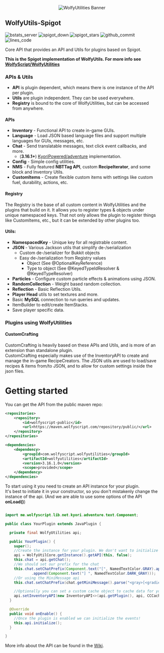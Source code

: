 <div align="center"><img src="https://user-images.githubusercontent.com/41468455/158254076-d856f0db-12a0-4cd8-a186-568a656dd96f.png" alt="WolfyUtilities Banner" /></div>

## WolfyUtils-Spigot
![bstats_server](https://img.shields.io/bstats/servers/5114)
![spigot_down](https://img.shields.io/spiget/downloads/64124)
![spigot_stars](https://img.shields.io/spiget/stars/64124)
![github_commit](https://img.shields.io/github/last-commit/WolfyScript/WolfyUtilities)
![lines_code](https://img.shields.io/tokei/lines/github/WolfyScript/WolfyUtilities)

Core API that provides an API and Utils for plugins based on Spigot.

**This is the Spigot implementation of WolfyUtils. For more info see [WolfyScript/WolfyUtilities](https://github.com/WolfyScript/WolfyUtilities)**

### APIs & Utils
- **API** is plugin dependent, which means there is one instance of the API per plugin.
- **Utils** are plugin independent. They can be used everywhere.
- **Registry** is bound to the core of WolfyUtilities, but can be accessed from anywhere.

#### APIs
- **Inventory** - Functional API to create in-game GUIs.
- **Language** - Load JSON based language files and support multiple languages for GUIs, messages, etc.
- **Chat** - Send translatable messages, text click event callbacks, and more.
    - (**3.16.1+**) [KyoriPowered/adventure](https://github.com/KyoriPowered/adventure) implementation.
- **Config** - Simple config utilities.
- **NMS** - Fully featured **NBTTag API**, custom **RecipeIterator**, and some block and Inventory Utils.
- **CustomItems** - Create flexible custom items with settings like custom fuel, durability, actions, etc.

#### Registry
The Registry is the base of all custom content in WolfyUtilities and the plugins that build on it.
It allows you to register types & objects under unique namespaced keys.
That not only allows the plugin to register things like CustomItems, etc., but it can be extended by other plugins too.

#### Utils:
- **NamespacedKey** - Unique key for all registrable content.
- **JSON** - Various Jackson utils that simplify de-/serialization
    - Custom de-/serializer for Bukkit objects
    - Easy de-/serialization from Registry values
        - Object  (See @OptionalKeyReference)
        - Type to object (See @KeyedTypeIdResolver & @KeyedTypeResolver)
- **Particles** - Configure custom particle effects & animations using JSON.
- **RandomCollection** - Weight based random collection.
- **Reflection** - Basic Reflection Utils.
- **Player Head** utils to set textures and more.
- Basic **MySQL** connection to run queries and updates.
- ItemBuilder to edit/create ItemStacks.
- Save player specific data.

### Plugins using WolfyUtilities

#### CustomCrafting
CustomCrafting is heavily based on these APIs and Utils, and is more of an extension than standalone plugin.  
CustomCrafting especially makes use of the InventoryAPI to create and manage the in-game RecipeCreators.
The JSON utils are used to load/save recipes & items from/to JSON, and to allow for custom settings inside the json files.

# Getting started

You can get the API from the public maven repo:

```xml
<repositories>
    <repository>
        <id>wolfyscript-public</id>
        <url>https://maven.wolfyscript.com/repository/public/</url>
    </repository>
</repositories>
```

```xml
<dependencies>
    <dependency>
        <groupId>com.wolfyscript.wolfyutilities</groupId>
        <artifactId>wolfyutilities</artifactId>
        <version>3.16.1.0</version>
        <scope>provided</scope>
    </dependency>
</dependencies>
```

To start using it you need to create an API instance for your plugin.<br>
It's best to initiate it in your constructor, so you don't mistakenly change the instance of the api.
(And we are able to use some options of the API **onLoad()**)

```java

import me.wolfyscript.lib.net.kyori.adventure.text.Component;

public class YourPlugin extends JavaPlugin {

  private final WolfyUtilities api;

  public YourPlugin() {
    super();
    //Create the instance for your plugin. We don't want to initialize the events yet (so set it to false)!
    api = WolfyUtilCore.getInstance().getAPI(this, false);
    this.chat = api.getChat();
    //We should set our prefix for the chat
    this.chat.setChatPrefix(Component.text("[", NamedTextColor.GRAY).append(Component.text("CC", NamedTextColor.AQUA))
            .append(Component.text("] ", NamedTextColor.DARK_GRAY)));
    //Or using the MiniMessage api
    this.chat.setChatPrefix(chat.getMiniMessage().parse("<gray>[<gradient:dark_aqua:aqua>CC</gradient><gray>]"));

    //Optionally you can set a custom cache object to cache data for your GUI.
    api.setInventoryAPI(new InventoryAPI<>(api.getPlugin(), api, CCCache.class));
  }

  @Override
  public void onEnable() {
    //Once the plugin is enabled we can initialize the events!
    this.api.initialize();
  }

}

```

More info about the API can be found in the [Wiki](https://github.com/WolfyScript/WolfyUtilities/wiki).
<br>